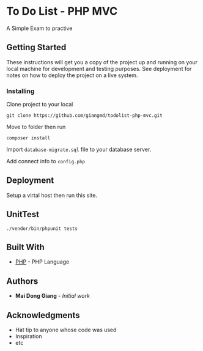 # To Do List - PHP MVC

A Simple Exam to practive

## Getting Started

These instructions will get you a copy of the project up and running on your local machine for development and testing purposes. See deployment for notes on how to deploy the project on a live system.

### Installing

Clone project to your local

```
git clone https://github.com/giangmd/todolist-php-mvc.git
```

Move to folder then run

```
composer install
```

Import `database-migrate.sql` file to your database server.

Add connect info to `config.php`

## Deployment

Setup a virtal host then run this site.

## UnitTest

```
./vendor/bin/phpunit tests
```

## Built With

* [PHP](http://php.net/) - PHP Language

## Authors

* **Mai Dong Giang** - *Initial work*


## Acknowledgments

* Hat tip to anyone whose code was used
* Inspiration
* etc
